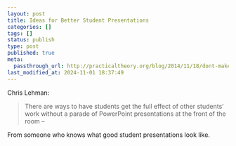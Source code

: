 ```yaml
---
layout: post
title: Ideas for Better Student Presentations
categories: []
tags: []
status: publish
type: post
published: true
meta:
  passthrough_url: http://practicaltheory.org/blog/2014/11/18/dont-make-presentation-day-the-worst-day/
last_modified_at: 2024-11-01 18:37:49
---
```


Chris Lehman:


>There are ways to have students get the full effect of other students’ work without a parade of PowerPoint presentations at the front of the room –



From someone who knows what good student presentations look like.
